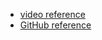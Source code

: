 - [video reference]( https://www.linkedin.com/feed/update/urn:li:activity:7061350159569330176/)
- [GitHub reference](https://github.com/Francesca-Dascanio)
